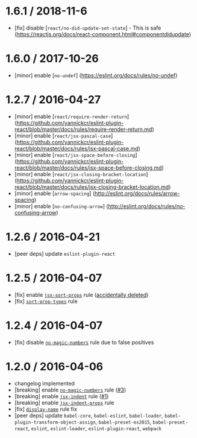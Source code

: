 1.6.1 / 2018-11-6
==================
- [fix] disable [`react/no-did-update-set-state`] - This is safe (https://reactjs.org/docs/react-component.html#componentdidupdate)

1.6.0 / 2017-10-26
==================
- [minor] enable [`no-undef`] (https://eslint.org/docs/rules/no-undef)

1.2.7 / 2016-04-27
==================
- [minor] enable [`react/require-render-return`] (https://github.com/yannickcr/eslint-plugin-react/blob/master/docs/rules/require-render-return.md)
- [minor] enable [`react/jsx-pascal-case`] (https://github.com/yannickcr/eslint-plugin-react/blob/master/docs/rules/jsx-pascal-case.md)
- [minor] enable [`react/jsx-space-before-closing`] (https://github.com/yannickcr/eslint-plugin-react/blob/master/docs/rules/jsx-space-before-closing.md)
- [minor] enable [`react/jsx-closing-bracket-location`] (https://github.com/yannickcr/eslint-plugin-react/blob/master/docs/rules/jsx-closing-bracket-location.md)
- [minor] enable [`arrow-spacing`] (http://eslint.org/docs/rules/arrow-spacing)
- [minor] enable [`no-confusing-arrow`] (http://eslint.org/docs/rules/no-confusing-arrow)

1.2.6 / 2016-04-21
==================
- [peer deps] update `eslint-plugin-react`

1.2.5 / 2016-04-07
==================
- [fix] enable [`jsx-sort-props`](https://github.com/yannickcr/eslint-plugin-react/blob/master/docs/rules/jsx-sort-props.md) rule ([accidentally deleted](https://github.com/mxenabled/eslint-config-mx/commit/32b354f146513a812461e3431cb8b2fe6b9bfff6))
- [fix] [`sort-prop-types`](https://github.com/yannickcr/eslint-plugin-react/blob/master/docs/rules/sort-prop-types.md) rule

1.2.4 / 2016-04-07
==================
- [fix] disable [`no-magic-numbers`](http://eslint.org/docs/rules/no-magic-numbers) rule due to false positives

1.2.0 / 2016-04-06
==================
- changelog implemented
- [breaking] enable [`no-magic-numbers`](http://eslint.org/docs/rules/no-magic-numbers) rule ([#3](https://github.com/mxenabled/eslint-config-mx/issues/3))
- [breaking] enable [`jsx-indent`](https://github.com/yannickcr/eslint-plugin-react/blob/master/docs/rules/jsx-indent.md) rule ([#1](https://github.com/mxenabled/eslint-config-mx/issues/1))
- [breaking] enable [`jsx-indent-props`](https://github.com/yannickcr/eslint-plugin-react/blob/master/docs/rules/jsx-indent-props.md) rule
- [fix] [`display-name`](https://github.com/yannickcr/eslint-plugin-react/blob/master/docs/rules/display-name.md#ignoretranspilername) rule fix
- [peer deps] update `babel-core`, `babel-eslint`, `babel-loader`, `babel-plugin-transform-object-assign`, `babel-preset-es2015`, `babel-preset-react`, `eslint`, `eslint-loader`, `eslint-plugin-react`, `webpack`
